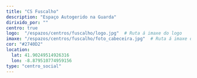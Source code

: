 ```yaml
---
title: "CS Fuscalho"
description: "Espaço Autogerido na Guarda"
dirixido_por: ""
centro: true
logo:  "/espazos/centros/fuscalho/logo.jpg"  # Ruta á imaxe do logo
imaxe: "/espazos/centros/fuscalho/foto_cabeceira.jpg"  # Ruta á imaxe de fondo
cor: "#2740D2"
location:
  lat: 41.90249514926316
  lon: -8.879510774959156
type: "centro_social"
---
```


